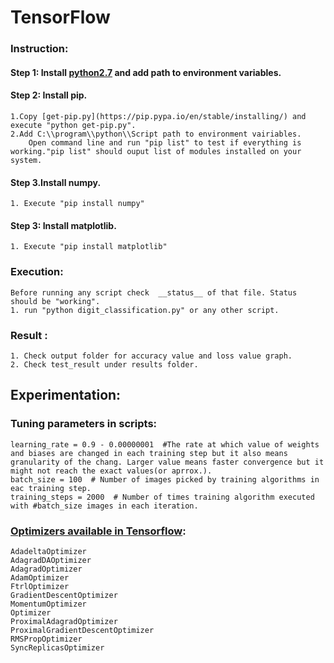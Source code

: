 # TensorFlow

### Instruction:

#### Step 1: Install [python2.7](https://www.python.org/downloads/) and add path to environment variables.

#### Step 2: Install pip.
    1.Copy [get-pip.py](https://pip.pypa.io/en/stable/installing/) and execute "python get-pip.py".
    2.Add C:\\program\\python\\Script path to environment vairiables.
        Open command line and run "pip list" to test if everything is working."pip list" should ouput list of modules installed on your system.
        
#### Step 3.Install numpy.
    1. Execute "pip install numpy"
    
#### Step 3: Install matplotlib.

    1. Execute "pip install matplotlib"
  
### Execution:
    Before running any script check  __status__ of that file. Status should be "working".
    1. run "python digit_classification.py" or any other script.
    
### Result : 
    1. Check output folder for accuracy value and loss value graph.
    2. Check test_result under results folder.

## Experimentation:
### Tuning parameters in scripts:
    learning_rate = 0.9 - 0.00000001  #The rate at which value of weights and biases are changed in each training step but it also means granularity of the chang. Larger value means faster convergence but it might not reach the exact values(or aprrox.).
    batch_size = 100  # Number of images picked by training algorithms in eac training step.
    training_steps = 2000  # Number of times training algorithm executed with #batch_size images in each iteration.
### [Optimizers available in Tensorflow](https://www.tensorflow.org/api_docs/python/tf/train):
    
    AdadeltaOptimizer
    AdagradDAOptimizer
    AdagradOptimizer
    AdamOptimizer
    FtrlOptimizer
    GradientDescentOptimizer
    MomentumOptimizer
    Optimizer
    ProximalAdagradOptimizer
    ProximalGradientDescentOptimizer
    RMSPropOptimizer
    SyncReplicasOptimizer
    

    


